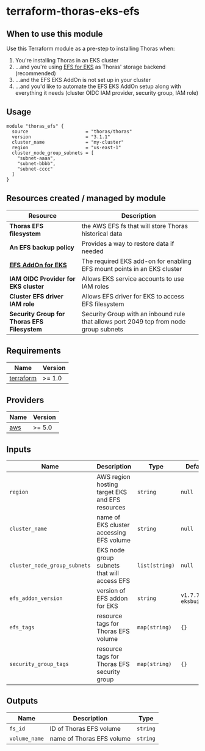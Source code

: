 # terraform-thoras-eks-efs

## When to use this module

Use this Terraform module as a pre-step to installing Thoras when:

1) You're installing Thoras in an EKS cluster
1) ...and you're using [EFS for EKS](https://docs.aws.amazon.com/eks/latest/userguide/efs-csi.html) as Thoras' storage backend (recommended)
1) ...and the EFS EKS AddOn is not set up in your cluster
1) ...and you'd like to automate the EFS EKS AddOn setup along with everything it needs (cluster OIDC IAM provider, security group, IAM role)

## Usage

```hcl
module "thoras_efs" {
  source                     = "thoras/thoras"
  version                    = "3.1.1"
  cluster_name               = "my-cluster"
  region                     = "us-east-1"
  cluster_node_group_subnets = [
    "subnet-aaaa",
    "subnet-bbbb",
    "subnet-cccc"
  ]
}
```

## Resources created / managed by module

| Resource | Description |
|----------|-------------|
| **Thoras EFS filesystem** | the AWS EFS fs that will store Thoras historical data |
| **An EFS backup policy** | Provides a way to restore data if needed |
| **[EFS AddOn for EKS](https://docs.aws.amazon.com/eks/latest/userguide/efs-csi.html)** | The required EKS add-on for enabling EFS mount points in an EKS cluster |
| **IAM OIDC Provider for EKS cluster** | Allows EKS service accounts to use IAM roles |
| **Cluster EFS driver IAM role** | Allows EFS driver for EKS to access EFS filesystem |
| **Security Group for Thoras EFS Filesystem** | Security Group with an inbound rule that allows port 2049 tcp from node group subnets |


## Requirements

| Name | Version |
|------|---------|
| <a name="requirement_terraform"></a> [terraform](#requirement\_terraform) | >= 1.0 |

## Providers

| Name | Version |
|------|---------|
| <a name="requirement_aws"></a> [aws](#requirement\_aws) | >= 5.0 |

## Inputs

| Name | Description | Type | Default | Required |
|------|-------------|------|---------|:--------:|
| `region` | AWS region hosting target EKS and EFS resources | `string` | `null` | yes |
| `cluster_name` | name of EKS cluster accessing EFS volume        | `string` | `null` | yes |
| `cluster_node_group_subnets` | EKS node group subnets that will access EFS | `list(string)` | `null` | yes |
| `efs_addon_version` | version of EFS addon for EKS | `string` | `v1.7.7-eksbuild.1` | yes |
| `efs_tags` | resource tags for Thoras EFS volume | `map(string)` | `{}` | no |
| `security_group_tags` | resource tags for Thoras EFS security group | `map(string)` | `{}` | no |

## Outputs

| Name | Description | Type |
|------|-------------|------|
| `fs_id` | ID of Thoras EFS volume | `string` |
| `volume_name` | name of Thoras EFS volume | `string` |
